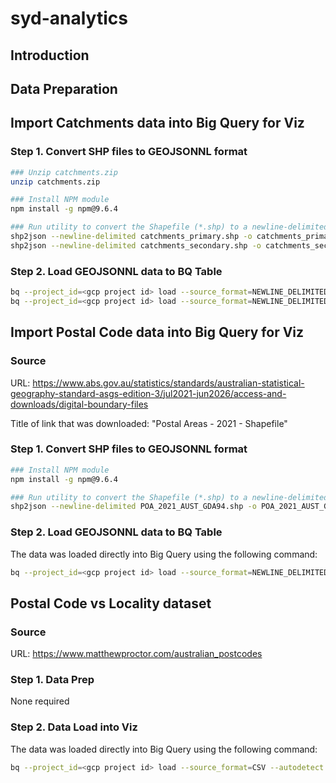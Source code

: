 # syd-analytics




## Introduction


## Data Preparation

## Import Catchments data into Big Query for Viz

### Step 1. Convert SHP files to GEOJSONNL format

```sh
### Unzip catchments.zip
unzip catchments.zip

### Install NPM module
npm install -g npm@9.6.4

### Run utility to convert the Shapefile (*.shp) to a newline-delimited geojson file
shp2json --newline-delimited catchments_primary.shp -o catchments_primary.geojsonl
shp2json --newline-delimited catchments_secondary.shp -o catchments_secondary.geojsonl
```

### Step 2. Load GEOJSONNL data to BQ Table

```sh
bq --project_id=<gcp project id> load --source_format=NEWLINE_DELIMITED_JSON --json_extension=GEOJSON --autodetect <bq dataset name>.<bq table name> catchments_primary.geojsonl
bq --project_id=<gcp project id> load --source_format=NEWLINE_DELIMITED_JSON --json_extension=GEOJSON --autodetect <bq dataset name>.<bq table name> catchments_secondary.geojsonl
```

## Import Postal Code data into Big Query for Viz

### Source

URL: https://www.abs.gov.au/statistics/standards/australian-statistical-geography-standard-asgs-edition-3/jul2021-jun2026/access-and-downloads/digital-boundary-files

Title of link that was downloaded: "Postal Areas - 2021 - Shapefile"

### Step 1. Convert SHP files to GEOJSONNL format

```sh
### Install NPM module
npm install -g npm@9.6.4

### Run utility to convert the Shapefile (*.shp) to a newline-delimited geojson file
shp2json --newline-delimited POA_2021_AUST_GDA94.shp -o POA_2021_AUST_GDA94.geojsonl
```

### Step 2. Load GEOJSONNL data to BQ Table

The data was loaded directly into Big Query using the following command:

```sh
bq --project_id=<gcp project id> load --source_format=NEWLINE_DELIMITED_JSON --json_extension=GEOJSON --autodetect <bq dataset name>.<bq table name> POA_2021_AUST_GDA94.geojsonl
```


## Postal Code vs Locality dataset

### Source

URL: https://www.matthewproctor.com/australian_postcodes

### Step 1. Data Prep

None required

### Step 2. Data Load into Viz

The data was loaded directly into Big Query using the following command:

```sh
bq --project_id=<gcp project id> load --source_format=CSV --autodetect <bq dataset name>.<bq table name> australian_postcodes.csv
```
